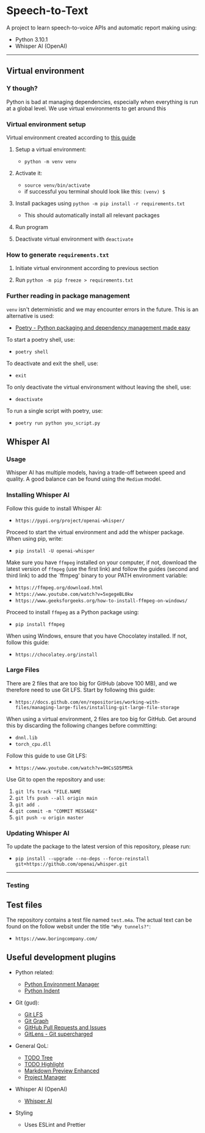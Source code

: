 # Speech-to-Text

A project to learn speech-to-voice APIs and automatic report making using:
- Python 3.10.1
- Whisper AI (OpenAI)

---

## Virtual environment

### Y though?

Python is bad at managing dependencies, especially when everything is run at a global level. We use virtual environments to get around this

### Virtual environment setup

Virtual environment created according to [this guide](https://realpython.com/python-virtual-environments-a-primer/)

1. Setup a virtual environment:
    - `python -m venv venv`
2. Activate it:
    - `source venv/bin/activate`
    - if successful you terminal should look like this: `(venv) $`

3. Install packages using `python -m pip install -r requirements.txt`
    - This should automatically install all relevant packages

4. Run program

5. Deactivate virtual environment with `deactivate`


### How to generate `requirements.txt`

1. Initiate virtual environment according to previous section 

2. Run `python -m pip freeze > requirements.txt`

### Further reading in package management

`venv` isn't deterministic and we may encounter errors in the future. This is an alternative is used:

- [Poetry - Python packaging and dependency management made easy](https://python-poetry.org/)

To start a poetry shell, use:

- `poetry shell`

To deactivate and exit the shell, use:

- `exit`

To only deactivate the virtual environsment without leaving the shell, use:

- `deactivate`

To run a single script with poetry, use:

- `poetry run python you_script.py`


## Whisper AI

### Usage

Whisper AI has multiple models, having a trade-off between speed and quality. A good balance can be found using the `Medium` model.

### Installing Whisper AI

Follow this guide to install Whisper AI:

- `https://pypi.org/project/openai-whisper/`

Proceed to start the virtual environment and add the whisper package. When using pip, write:

- `pip install -U openai-whisper`

Make sure you have `ffmpeg` installed on your computer, if not, download the latest version of `ffmpeg` (use the first link) and follow the guides (second and third link) to add the `ffmpeg' binary to your PATH environment variable:

- `https://ffmpeg.org/download.html`
- `https://www.youtube.com/watch?v=5xgegeBL0kw`
- `https://www.geeksforgeeks.org/how-to-install-ffmpeg-on-windows/`

Proceed to install `ffmpeg` as a Python package using:

- `pip install ffmpeg`

When using Windows, ensure that you have Chocolatey installed. If not, follow this guide:

- `https://chocolatey.org/install`

### Large Files

There are 2 files that are too big for GitHub (above 100 MB), and we therefore need to use Git LFS. Start by following this guide:

- `https://docs.github.com/en/repositories/working-with-files/managing-large-files/installing-git-large-file-storage`

When using a virtual environment, 2 files are too big for GitHub. Get around this by discarding the following changes before committing:

- `dnnl.lib`
- `torch_cpu.dll`

Follow this guide to use Git LFS:

- `https://www.youtube.com/watch?v=9HCsSD5PMSk`

Use Git to open the repository and use:

1. `git lfs track "FILE.NAME`
2. `git lfs push --all origin main`
3. `git add .`
4. `git commit -m "COMMIT MESSAGE"`
5. `git push -u origin master`

### Updating Whisper AI

To update the package to the latest version of this repository, please run:

- `pip install --upgrade --no-deps --force-reinstall git+https://github.com/openai/whisper.git`

---

### Testing

## Test files

The repository contains a test file named `test.m4a`. The actual text can be found on the follow websit under the title `"Why tunnels?"`:

- `https://www.boringcompany.com/`


## Useful development plugins

- Python related:
    - [Python Environment Manager](https://marketplace.visualstudio.com/items?itemName=donjayamanne.python-environment-manager)
    - [Python Indent](https://marketplace.visualstudio.com/items?itemName=KevinRose.vsc-python-indent)
- Git (gud):
    - [Git LFS](https://git-lfs.com/)
    - [Git Graph](https://marketplace.visualstudio.com/items?itemName=mhutchie.git-graph)
    - [GitHub Pull Requests and Issues](https://marketplace.visualstudio.com/items?itemName=GitHub.vscode-pull-request-github)
    - [GitLens - Git supercharged](https://marketplace.visualstudio.com/items?itemName=eamodio.gitlens)
- General QoL:
    - [TODO Tree](https://marketplace.visualstudio.com/items?itemName=Gruntfuggly.todo-tree)
    - [TODO Highlight](https://marketplace.visualstudio.com/items?itemName=wayou.vscode-todo-highlight)
    - [Markdown Preview Enhanced](https://marketplace.visualstudio.com/items?itemName=shd101wyy.markdown-preview-enhanced)
    - [Project Manager](https://marketplace.visualstudio.com/items?itemName=alefragnani.project-manager)
- Whisper AI (OpenAI)
    - [Whisper AI](https://pypi.org/project/openai-whisper/)

- Styling
    - Uses ESLint and Prettier
